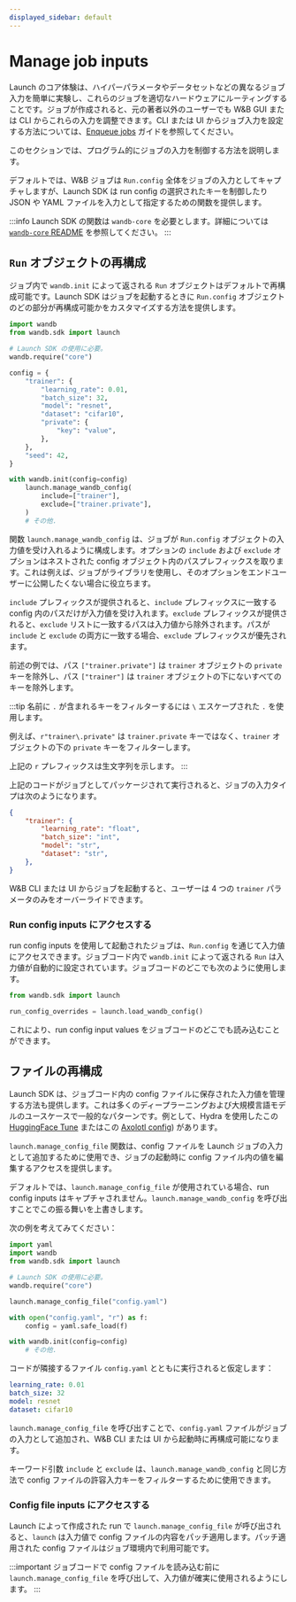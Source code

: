 ```yaml
---
displayed_sidebar: default
---
```



# Manage job inputs

Launch のコア体験は、ハイパーパラメータやデータセットなどの異なるジョブ入力を簡単に実験し、これらのジョブを適切なハードウェアにルーティングすることです。ジョブが作成されると、元の著者以外のユーザーでも W&B GUI または CLI からこれらの入力を調整できます。CLI または UI からジョブ入力を設定する方法については、[Enqueue jobs](./add-job-to-queue.md) ガイドを参照してください。

このセクションでは、プログラム的にジョブの入力を制御する方法を説明します。

デフォルトでは、W&B ジョブは `Run.config` 全体をジョブの入力としてキャプチャしますが、Launch SDK は run config の選択されたキーを制御したり JSON や YAML ファイルを入力として指定するための関数を提供します。

:::info
Launch SDK の関数は `wandb-core` を必要とします。詳細については [`wandb-core` README](https://github.com/wandb/wandb/blob/main/core/README.md) を参照してください。
:::

## `Run` オブジェクトの再構成

ジョブ内で `wandb.init` によって返される `Run` オブジェクトはデフォルトで再構成可能です。Launch SDK はジョブを起動するときに `Run.config` オブジェクトのどの部分が再構成可能かをカスタマイズする方法を提供します。

```python
import wandb
from wandb.sdk import launch

# Launch SDK の使用に必要。
wandb.require("core")

config = {
    "trainer": {
        "learning_rate": 0.01,
        "batch_size": 32,
        "model": "resnet",
        "dataset": "cifar10",
        "private": {
            "key": "value",
        },
    },
    "seed": 42,
}

with wandb.init(config=config)
    launch.manage_wandb_config(
        include=["trainer"], 
        exclude=["trainer.private"],
    )
    # その他.
```

関数 `launch.manage_wandb_config` は、ジョブが `Run.config` オブジェクトの入力値を受け入れるように構成します。オプションの `include` および `exclude` オプションはネストされた config オブジェクト内のパスプレフィックスを取ります。これは例えば、ジョブがライブラリを使用し、そのオプションをエンドユーザーに公開したくない場合に役立ちます。

`include` プレフィックスが提供されると、`include` プレフィックスに一致する config 内のパスだけが入力値を受け入れます。`exclude` プレフィックスが提供されると、`exclude` リストに一致するパスは入力値から除外されます。パスが `include` と `exclude` の両方に一致する場合、`exclude` プレフィックスが優先されます。

前述の例では、パス `["trainer.private"]` は `trainer` オブジェクトの `private` キーを除外し、パス `["trainer"]` は `trainer` オブジェクトの下にないすべてのキーを除外します。

:::tip
名前に `.` が含まれるキーをフィルターするには `\` エスケープされた `.` を使用します。

例えば、`r"trainer\.private"` は `trainer.private` キーではなく、`trainer` オブジェクトの下の `private` キーをフィルターします。

上記の `r` プレフィックスは生文字列を示します。
:::

上記のコードがジョブとしてパッケージされて実行されると、ジョブの入力タイプは次のようになります。

```json
{
    "trainer": {
        "learning_rate": "float",
        "batch_size": "int",
        "model": "str",
        "dataset": "str",
    },
}
```

W&B CLI または UI からジョブを起動すると、ユーザーは 4 つの `trainer` パラメータのみをオーバーライドできます。

### Run config inputs にアクセスする

run config inputs を使用して起動されたジョブは、`Run.config` を通じて入力値にアクセスできます。ジョブコード内で `wandb.init` によって返される `Run` は入力値が自動的に設定されています。ジョブコードのどこでも次のように使用します。

```python
from wandb.sdk import launch

run_config_overrides = launch.load_wandb_config()
```

これにより、run config input values をジョブコードのどこでも読み込むことができます。

## ファイルの再構成

Launch SDK は、ジョブコード内の config ファイルに保存された入力値を管理する方法も提供します。これは多くのディープラーニングおよび大規模言語モデルのユースケースで一般的なパターンです。例として、Hydra を使用したこの [HuggingFace Tune](https://github.com/huggingface/tune/blob/main/configs/benchmark.yaml) またはこの [Axolotl config](https://github.com/OpenAccess-AI-Collective/axolotl/blob/main/examples/llama-3/qlora-fsdp-70b.yaml)) があります。

`launch.manage_config_file` 関数は、config ファイルを Launch ジョブの入力として追加するために使用でき、ジョブの起動時に config ファイル内の値を編集するアクセスを提供します。

デフォルトでは、`launch.manage_config_file` が使用されている場合、run config inputs はキャプチャされません。`launch.manage_wandb_config` を呼び出すことでこの振る舞いを上書きします。

次の例を考えてみてください：

```python
import yaml
import wandb
from wandb.sdk import launch

# Launch SDK の使用に必要。
wandb.require("core")

launch.manage_config_file("config.yaml")

with open("config.yaml", "r") as f:
    config = yaml.safe_load(f)

with wandb.init(config=config)
    # その他.
```

コードが隣接するファイル `config.yaml` とともに実行されると仮定します：

```yaml
learning_rate: 0.01
batch_size: 32
model: resnet
dataset: cifar10
```

`launch.manage_config_file` を呼び出すことで、`config.yaml` ファイルがジョブの入力として追加され、W&B CLI または UI から起動時に再構成可能になります。

キーワード引数 `include` と `exclude` は、`launch.manage_wandb_config` と同じ方法で config ファイルの許容入力キーをフィルターするために使用できます。

### Config file inputs にアクセスする

Launch によって作成された run で `launch.manage_config_file` が呼び出されると、`launch` は入力値で config ファイルの内容をパッチ適用します。パッチ適用された config ファイルはジョブ環境内で利用可能です。

:::important
ジョブコードで config ファイルを読み込む前に `launch.manage_config_file` を呼び出して、入力値が確実に使用されるようにします。
:::